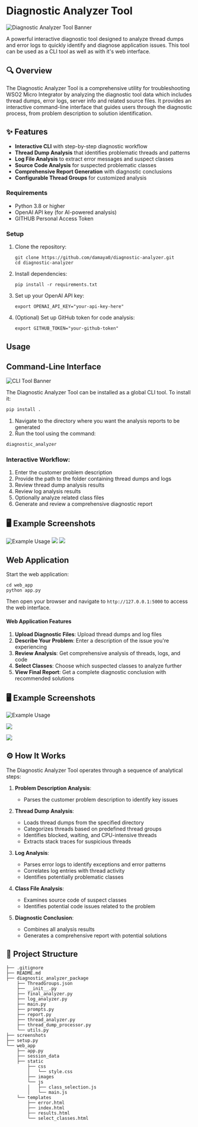 # Diagnostic Analyzer Tool

![Diagnostic Analyzer Tool Banner](screenshots/image.png)

A powerful interactive diagnostic tool designed to analyze thread dumps and error logs to quickly identify and diagnose application issues. This tool can be used as a CLI tool as well as with it's web interface.

## 🔍 Overview

The Diagnostic Analyzer Tool is a comprehensive utility for troubleshooting WSO2 Micro Integrator by analyzing the diagnostic tool data which includes thread dumps, error logs, server info and related source files. It provides an interactive command-line interface that guides users through the diagnostic process, from problem description to solution identification.

## ✨ Features

- **Interactive CLI** with step-by-step diagnostic workflow
- **Thread Dump Analysis** that identifies problematic threads and patterns
- **Log File Analysis** to extract error messages and suspect classes
- **Source Code Analysis** for suspected problematic classes
- **Comprehensive Report Generation** with diagnostic conclusions
- **Configurable Thread Groups** for customized analysis

### Requirements

- Python 3.8 or higher
- OpenAI API key (for AI-powered analysis)
- GITHUB Personal Access Token

### Setup

1. Clone the repository:
   ```
   git clone https://github.com/damaya0/diagnostic-analyzer.git
   cd diagnostic-analyzer
   ```

2. Install dependencies:
   ```
   pip install -r requirements.txt
   ```

3. Set up your OpenAI API key:
   ```
   export OPENAI_API_KEY="your-api-key-here"
   ```

4. (Optional) Set up GitHub token for code analysis:
   ```
   export GITHUB_TOKEN="your-github-token"

## Usage

## Command-Line Interface

![CLI Tool Banner](screenshots/cli_header.png)

The Diagnostic Analyzer Tool can be installed as a global CLI tool. To install it:
```bash
pip install .
```

1. Navigate to the directory where you want the analysis reports to be generated
2. Run the tool using the command:

```bash
diagnostic_analyzer
```

### Interactive Workflow:

1. Enter the customer problem description
2. Provide the path to the folder containing thread dumps and logs
3. Review thread dump analysis results
4. Review log analysis results
5. Optionally analyze related class files
6. Generate and review a comprehensive diagnostic report

## 🖥️ Example Screenshots

![Example Usage](screenshots/tool-1.png)
![](screenshots/tool-2.png)
![](screenshots/tool-3.png)

## Web Application

Start the web application:

```
cd web_app
python app.py
```

Then open your browser and navigate to `http://127.0.0.1:5000` to access the web interface.

#### Web Application Features

1. **Upload Diagnostic Files**: Upload thread dumps and log files
2. **Describe Your Problem**: Enter a description of the issue you're experiencing
3. **Review Analysis**: Get comprehensive analysis of threads, logs, and code
4. **Select Classes**: Choose which suspected classes to analyze further
5. **View Final Report**: Get a complete diagnostic conclusion with recommended solutions

## 🖥️ Example Screenshots

![Example Usage](screenshots/web-1.png)



![](screenshots/web-2.png)







![](screenshots/web-3.png)

## ⚙️ How It Works

The Diagnostic Analyzer Tool operates through a sequence of analytical steps:

1. **Problem Description Analysis**:
   - Parses the customer problem description to identify key issues

2. **Thread Dump Analysis**:
   - Loads thread dumps from the specified directory
   - Categorizes threads based on predefined thread groups
   - Identifies blocked, waiting, and CPU-intensive threads
   - Extracts stack traces for suspicious threads

3. **Log Analysis**:
   - Parses error logs to identify exceptions and error patterns
   - Correlates log entries with thread activity
   - Identifies potentially problematic classes

4. **Class File Analysis**:
   - Examines source code of suspect classes
   - Identifies potential code issues related to the problem

5. **Diagnostic Conclusion**:
   - Combines all analysis results
   - Generates a comprehensive report with potential solutions

## 📂 Project Structure
```
├── .gitignore
├── README.md
├── diagnostic_analyzer_package
    ├── ThreadGroups.json
    ├── __init__.py
    ├── final_analyzer.py
    ├── log_analyzer.py
    ├── main.py
    ├── prompts.py
    ├── report.py
    ├── thread_analyzer.py
    ├── thread_dump_processor.py
    └── utils.py
├── screenshots
├── setup.py
└── web_app
    ├── app.py
    ├── session_data
    ├── static
        ├── css
        │   └── style.css
        ├── images
        └── js
        │   ├── class_selection.js
        │   └── main.js
    └── templates
        ├── error.html
        ├── index.html
        ├── results.html
        └── select_classes.html

```